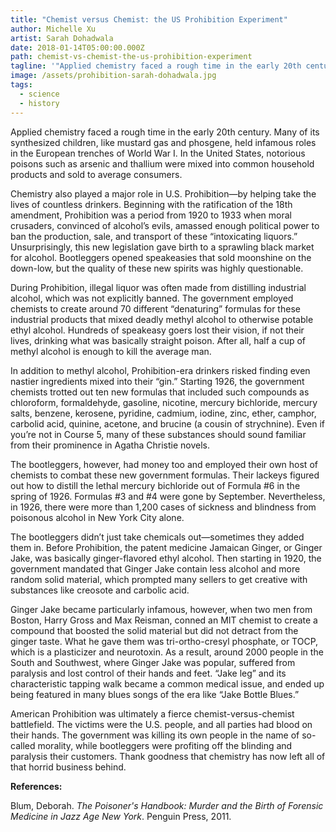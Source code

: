 ```yaml
---
title: "Chemist versus Chemist: the US Prohibition Experiment"
author: Michelle Xu
artist: Sarah Dohadwala
date: 2018-01-14T05:00:00.000Z
path: chemist-vs-chemist-the-us-prohibition-experiment
tagline: '"Applied chemistry faced a rough time in the early 20th century."'
image: /assets/prohibition-sarah-dohadwala.jpg
tags:
  - science
  - history
---
```

Applied chemistry faced a rough time in the early 20th century. Many of its synthesized children, like mustard gas and phosgene, held infamous roles in the European trenches of World War I. In the United States, notorious poisons such as arsenic and thallium were mixed into common household products and sold to average consumers.

Chemistry also played a major role in U.S. Prohibition—by helping take the lives of countless drinkers. Beginning with the ratification of the 18th amendment, Prohibition was a period from 1920 to 1933 when moral crusaders, convinced of alcohol’s evils, amassed enough political power to ban the production, sale, and transport of these “intoxicating liquors.” Unsurprisingly, this new legislation gave birth to a sprawling black market for alcohol. Bootleggers opened speakeasies that sold moonshine on the down-low, but the quality of these new spirits was highly questionable.

During Prohibition, illegal liquor was often made from distilling industrial alcohol, which was not explicitly banned. The government employed chemists to create around 70 different “denaturing” formulas for these industrial products that mixed deadly methyl alcohol to otherwise potable ethyl alcohol. Hundreds of speakeasy goers lost their vision, if not their lives, drinking what was basically straight poison. After all, half a cup of methyl alcohol is enough to kill the average man.

In addition to methyl alcohol, Prohibition-era drinkers risked finding even nastier ingredients mixed into their “gin.” Starting 1926, the government chemists trotted out ten new formulas that included such compounds as chloroform, formaldehyde, gasoline, nicotine, mercury bichloride, mercury salts, benzene, kerosene, pyridine, cadmium, iodine, zinc, ether, camphor, carbolid acid, quinine, acetone, and brucine (a cousin of strychnine). Even if you’re not in Course 5, many of these substances should sound familiar from their prominence in Agatha Christie novels.

The bootleggers, however, had money too and employed their own host of chemists to combat these new government formulas. Their lackeys figured out how to distill the lethal mercury bichloride out of Formula #6 in the spring of 1926. Formulas #3 and #4 were gone by September. Nevertheless, in 1926, there were more than 1,200 cases of sickness and blindness from poisonous alcohol in New York City alone.

The bootleggers didn’t just take chemicals out—sometimes they added them in. Before Prohibition, the patent medicine Jamaican Ginger, or Ginger Jake, was basically ginger-flavored ethyl alcohol. Then starting in 1920, the government mandated that Ginger Jake contain less alcohol and more random solid material, which prompted many sellers to get creative with substances like creosote and carbolic acid.

Ginger Jake became particularly infamous, however, when two men from Boston, Harry Gross and Max Reisman, conned an MIT chemist to create a compound that boosted the solid material but did not detract from the ginger taste. What he gave them was tri-ortho-cresyl phosphate, or TOCP, which is a plasticizer and neurotoxin. As a result, around 2000 people in the South and Southwest, where Ginger Jake was popular, suffered from paralysis and lost control of their hands and feet. “Jake leg” and its characteristic tapping walk became a common medical issue, and ended up being featured in many blues songs of the era like “Jake Bottle Blues.”

American Prohibition was ultimately a fierce chemist-versus-chemist battlefield. The victims were the U.S. people, and all parties had blood on their hands. The government was killing its own people in the name of so-called morality, while bootleggers were profiting off the blinding and paralysis their customers. Thank goodness that chemistry has now left all of that horrid business behind.

**References:**

Blum, Deborah. *The Poisoner's Handbook: Murder and the Birth of Forensic Medicine in Jazz Age New York*. Penguin Press, 2011.